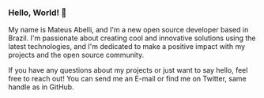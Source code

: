 ### Hello, World! 👋

My name is Mateus Abelli, and I'm a new open source developer based in Brazil. I'm passionate about creating cool and innovative solutions using the latest technologies, and I'm dedicated to make a positive impact with my projects and the open source community.

If you have any questions about my projects or just want to say hello, feel free to reach out! You can send me an E-mail or find me on Twitter, same handle as in GitHub.
